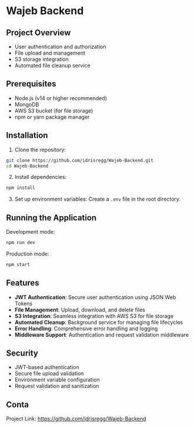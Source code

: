 # Wajeb Backend


## Project Overview

- User authentication and authorization
- File upload and management
- S3 storage integration
- Automated file cleanup service
## Prerequisites

- Node.js (v14 or higher recommended)
- MongoDB
- AWS S3 bucket (for file storage)
- npm or yarn package manager

## Installation

1. Clone the repository:
```bash
git clone https://github.com/idrisregg/Wajeb-Backend.git
cd Wajeb-Backend
```

2. Install dependencies:
```bash
npm install
```

3. Set up environment variables:
Create a `.env` file in the root directory.

## Running the Application

Development mode:
```bash
npm run dev
```

Production mode:
```bash
npm start
```

## Features

- **JWT Authentication**: Secure user authentication using JSON Web Tokens
- **File Management**: Upload, download, and delete files
- **S3 Integration**: Seamless integration with AWS S3 for file storage
- **Automated Cleanup**: Background service for managing file lifecycles
- **Error Handling**: Comprehensive error handling and logging
- **Middleware Support**: Authentication and request validation middleware

## Security

- JWT-based authentication
- Secure file upload validation
- Environment variable configuration
- Request validation and sanitization

## Conta
Project Link: https://github.com/idrisregg/Wajeb-Backend
